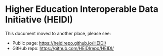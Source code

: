 Higher Education Interoperable Data Initiative (HEIDI)
======================================================

This document moved to another place, please see:

- Public page: <https://heidirepo.github.io/HEIDI/>
- GitHub repo: <https://github.com/HEIDIrepo/HEIDI/>

